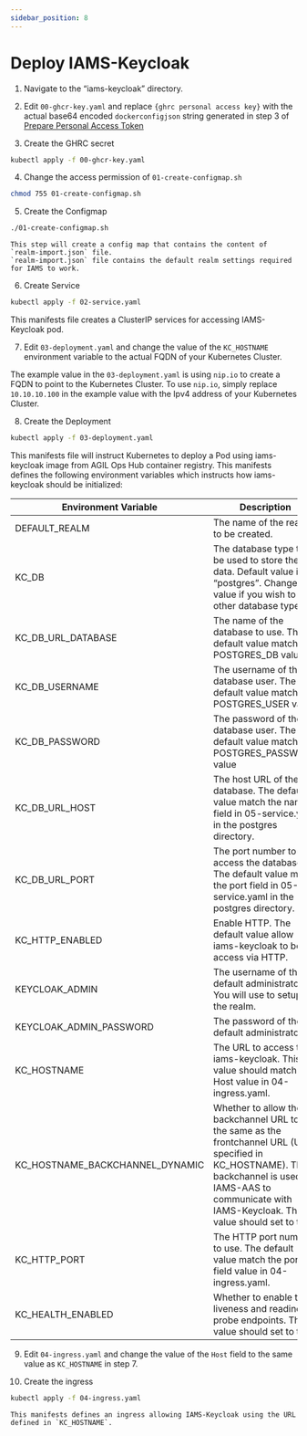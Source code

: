 ```yaml
---
sidebar_position: 8
---
```


# Deploy IAMS-Keycloak

1.  Navigate to the “iams-keycloak” directory.

2.  Edit `00-ghcr-key.yaml` and replace `{ghrc personal access key}` with the actual base64 encoded `dockerconfigjson`
    string generated in step 3 of [Prepare Personal Access Token](/docs/modules/get-started/access.mdx)

3.  Create the GHRC secret

```bash
kubectl apply -f 00-ghcr-key.yaml
```

4. Change the access permission of `01-create-configmap.sh`

```bash
chmod 755 01-create-configmap.sh
```

5. Create the Configmap

```bash
./01-create-configmap.sh
```

    This step will create a config map that contains the content of `realm-import.json` file.
    `realm-import.json` file contains the default realm settings required for IAMS to work.

6. Create Service

```bash
kubectl apply -f 02-service.yaml
```

This manifests file creates a ClusterIP services for accessing IAMS-Keycloak pod.

7. Edit `03-deployment.yaml` and change the value of the `KC_HOSTNAME` environment variable to the actual FQDN of your Kubernetes Cluster.

The example value in the `03-deployment.yaml` is using `nip.io` to create a FQDN to point to the Kubernetes Cluster.
To use `nip.io`, simply replace `10.10.10.100` in the example value with the Ipv4 address of your Kubernetes Cluster.

8. Create the Deployment

```bash
kubectl apply -f 03-deployment.yaml
```

This manifests file will instruct Kubernetes to deploy a Pod using iams-keycloak image from AGIL Ops Hub container registry.
This manifests defines the following environment variables which instructs how iams-keycloak should be initialized:

| Environment Variable            | Description                                                                                                                                                                                                       |
| ------------------------------- | ----------------------------------------------------------------------------------------------------------------------------------------------------------------------------------------------------------------- |
| DEFAULT_REALM                   | The name of the realm to be created.                                                                                                                                                                              |
| KC_DB                           | The database type to be used to store the data. Default value is “postgres”. Change this value if you wish to use other database type.                                                                            |
| KC_DB_URL_DATABASE              | The name of the database to use. The default value match the POSTGRES_DB value.                                                                                                                                   |
| KC_DB_USERNAME                  | The username of the database user. The default value match the POSTGRES_USER value.                                                                                                                               |
| KC_DB_PASSWORD                  | The password of the database user. The default value match the POSTGRES_PASSWORD value                                                                                                                            |
| KC_DB_URL_HOST                  | The host URL of the database. The default value match the name field in 05-service.yaml in the postgres directory.                                                                                                |
| KC_DB_URL_PORT                  | The port number to access the database. The default value match the port field in 05-service.yaml in the postgres directory.                                                                                      |
| KC_HTTP_ENABLED                 | Enable HTTP. The default value allow iams-keycloak to be access via HTTP.                                                                                                                                         |
| KEYCLOAK_ADMIN                  | The username of the default administrator. You will use to setup the realm.                                                                                                                                       |
| KEYCLOAK_ADMIN_PASSWORD         | The password of the default administrator.                                                                                                                                                                        |
| KC_HOSTNAME                     | The URL to access the iams-keycloak. This value should match the Host value in 04-ingress.yaml.                                                                                                                   |
| KC_HOSTNAME_BACKCHANNEL_DYNAMIC | Whether to allow the backchannel URL to be the same as the frontchannel URL (URL specified in KC_HOSTNAME). The backchannel is used by IAMS-AAS to communicate with IAMS-Keycloak. This value should set to true. |
| KC_HTTP_PORT                    | The HTTP port number to use. The default value match the port field value in 04-ingress.yaml.                                                                                                                     |
| KC_HEALTH_ENABLED               | Whether to enable the liveness and readiness probe endpoints. This value should set to true.                                                                                                                      |

9. Edit `04-ingress.yaml` and change the value of the `Host` field to the same value as `KC_HOSTNAME` in step 7.

10. Create the ingress

```bash
kubectl apply -f 04-ingress.yaml
```

    This manifests defines an ingress allowing IAMS-Keycloak using the URL defined in `KC_HOSTNAME`.
